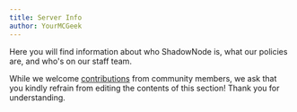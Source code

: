 ```yaml
---
title: Server Info
author: YourMCGeek
---
```


Here you will find information about who ShadowNode is, what our policies are, and who's on our staff team. 

While we welcome [contributions](../home/guides/contributing) from community members, we ask that you kindly refrain from editing the contents of this section! Thank you for understanding.
